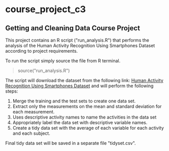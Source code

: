 # course_project_c3
## Getting and Cleaning Data Course Project

This project contains an R script ("run_analysis.R") that performs the analysis of the
Human Activity Recognition Using Smartphones Dataset according to project requirements.

To run the script simply source the file from R terminal.

> source("run_analysis.R")

The script will download the dataset from the following link:
[Human Activity Recognition Using Smartphones Dataset](https://d396qusza40orc.cloudfront.net/getdata%2Fprojectfiles%2FUCI%20HAR%20Dataset.zip)
and will perform the following steps:

1. Merge the training and the test sets to create one data set.
2. Extract only the measurements on the mean and standard deviation for each measurement.
3. Uses descriptive activity names to name the activities in the data set
4. Appropriately label the data set with descriptive variable names.
5. Create a tidy data set with the average of each variable for each activity and each subject.

Final tidy data set will be saved in a separate file "tidyset.csv".
